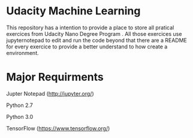# Udacity Machine Learning

This repository has a intention to provide a place to store all pratical exercices from Udacity Nano Degree Program . All those exercices use jupyternotepad to edit and run the code beyond that there are a README for every exercice to provide a better understand to how create a environment. 


# Major Requirments 

Jupter Notepad (http://jupyter.org/)

Python 2.7

Python 3.0 

TensorFlow (https://www.tensorflow.org/)
